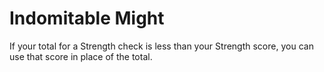 # Indomitable Might

If your total for a Strength check is less than your Strength score, you can use that score in place of the total.